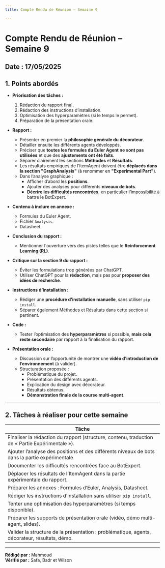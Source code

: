 ```yaml
---
title: Compte Rendu de Réunion – Semaine 9

---
```


# Compte Rendu de Réunion – Semaine 9

**Date :** 17/05/2025  
---

## 1. Points abordés

- **Priorisation des tâches :**
  1. Rédaction du rapport final.
  2. Rédaction des instructions d’installation.
  3. Optimisation des hyperparamètres (si le temps le permet).
  4. Préparation de la présentation orale.

- **Rapport :**
  - Présenter en premier la **philosophie générale du décorateur**.
  - Détailler ensuite les différents agents développés.
  - Préciser que **toutes les formules du Euler Agent ne sont pas utilisées** et que des **ajustements ont été faits**.
  - Séparer clairement les sections **Méthodes** et **Résultats**.
  - Les résultats empiriques de l’ItemAgent doivent être **déplacés dans la section "GraphAnalysis"** (à renommer en **"Experimental Part"**).
  - Dans l’analyse graphique :
    - Afficher d’abord les **positions**.
    - Ajouter des analyses pour différents **niveaux de bots**.
    - **Décrire les difficultés rencontrées**, en particulier l’impossibilité à battre le BotExpert.

- **Contenu à inclure en annexe :**
  - Formules du Euler Agent.
  - Fichier `Analysis`.
  - Datasheet.

- **Conclusion du rapport :**
  - Mentionner l'ouverture vers des pistes telles que le **Reinforcement Learning (RL)**.

- **Critique sur la section 9 du rapport :**
  - Éviter les formulations trop générées par ChatGPT.
  - Utiliser ChatGPT pour la **rédaction**, mais pas pour **proposer des idées de recherche**.

- **Instructions d’installation :**
  - Rédiger une **procédure d’installation manuelle**, sans utiliser `pip install`.
  - Séparer également Méthodes et Résultats dans cette section si pertinent.

- **Code :**
  - Tester l’optimisation des **hyperparamètres** si possible, **mais cela reste secondaire** par rapport à la finalisation du rapport.

- **Présentation orale :**
  - Discussion sur l’opportunité de montrer une **vidéo d’introduction de l’environnement** (à valider).
  - Structuration proposée :
    - Problématique du projet.
    - Présentation des différents agents.
    - Explication du design avec décorateur.
    - Résultats obtenus.
    - **Démonstration finale de la course multi-agent.**

---

## 2. Tâches à réaliser pour cette semaine

| Tâche                                                                                       |
|--------------------------------------------------------------------------------------------|
| Finaliser la rédaction du rapport (structure, contenu, traduction de « Partie Expérimentale »). |
| Ajouter l’analyse des positions et des différents niveaux de bots dans la partie expérimentale. |
| Documenter les difficultés rencontrées face au BotExpert.                                  |
| Déplacer les résultats de l’ItemAgent dans la partie expérimentale du rapport.             |
| Préparer les annexes : Formules d’Euler, Analysis, Datasheet.                             |
| Rédiger les instructions d’installation sans utiliser `pip install`.                      |
| Tenter une optimisation des hyperparamètres (si temps disponible).                        |
| Préparer les supports de présentation orale (vidéo, démo multi-agent, slides).            |
| Valider la structure de la présentation : problématique, agents, décorateur, résultats, démo.|

---

**Rédigé par :** Mahmoud  
**Vérifié par :** Safa, Badr et Wilson
